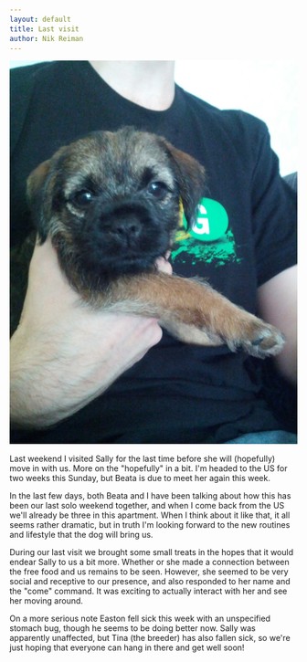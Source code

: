 ```yaml
---
layout: default
title: Last visit
author: Nik Reiman
---
```


![Picture](/images/2012-06-22-Last-visit.jpg)

Last weekend I visited Sally for the last time before she will (hopefully) move in with us. More on the "hopefully" in a bit. I'm headed to the US for two weeks this Sunday, but Beata is due to meet her again this week.

In the last few days, both Beata and I have been talking about how this has been our last solo weekend together, and when I come back from the US we'll already be three in this apartment. When I think about it like that, it all seems rather dramatic, but in truth I'm looking forward to the new routines and lifestyle that the dog will bring us.

During our last visit we brought some small treats in the hopes that it would endear Sally to us a bit more. Whether or she made a connection between the free food and us remains to be seen. However, she seemed to be very social and receptive to our presence, and also responded to her name and the "come" command. It was exciting to actually interact with her and see her moving around.

On a more serious note Easton fell sick this week with an unspecified stomach bug, though he seems to be doing better now. Sally was apparently unaffected, but Tina (the breeder) has also fallen sick, so we're just hoping that everyone can hang in there and get well soon!

